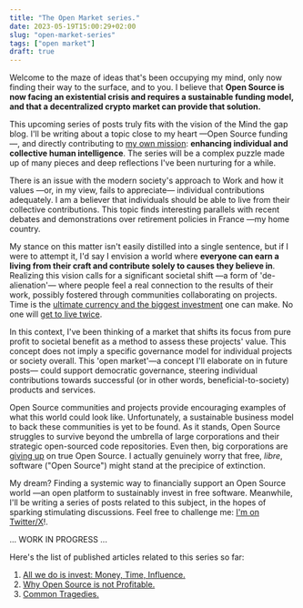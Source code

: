 ```yaml
---
title: "The Open Market series."
date: 2023-05-19T15:00:29+02:00
slug: "open-market-series"
tags: ["open market"]
draft: true
---
```


Welcome to the maze of ideas that's been occupying my mind, only now finding their way to the surface, and to you. I believe that
**Open Source is now facing an existential crisis and requires a sustainable funding model, and that a decentralized crypto market can provide that solution.**

This upcoming series of posts truly fits with the vision of the Mind the gap blog.
I'll be writing about a topic close to my heart —Open Source funding—, and directly contributing to [my own mission](../we-all-have-a-mission/): **enhancing individual and collective human intelligence**.
The series will be a complex puzzle made up of many pieces and deep reflections I've been nurturing for a while.

There is an issue with the modern society's approach to Work and how it values —or, in my view, fails to appreciate— individual contributions adequately.
I am a believer that individuals should be able to live from their collective contributions.
This topic finds interesting parallels with recent debates and demonstrations over retirement policies in France —my home country.

My stance on this matter isn't easily distilled into a single sentence, but if I were to attempt it, I'd say I envision a world where **everyone can earn a living from their craft and contribute solely to causes they believe in**.
Realizing this vision calls for a significant societal shift —a form of 'de-alienation'— where people feel a real connection to the results of their work, possibly fostered through communities collaborating on projects.
Time is the [ultimate currency and the biggest investment](../investing-time/) one can make.
No one will [get to live twice](../we-all-have-a-mission/).

In this context, I've been thinking of a market that shifts its focus from pure profit to societal benefit as a method to assess these projects' value.
This concept does not imply a specific governance model for individual projects or society overall.
This 'open market'—a concept I'll elaborate on in future posts— could support democratic governance, steering individual contributions towards successful (or in other words, beneficial-to-society) products and services.

Open Source communities and projects provide encouraging examples of what this world could look like.
Unfortunately, a sustainable business model to back these communities is yet to be found.
As it stands, Open Source struggles to survive beyond the umbrella of large corporations and their strategic open-sourced code repositories.
Even then, big corporations are [giving up](https://www.techtarget.com/searchitoperations/news/366548016/HashiCorp-open-source-change-targets-competitors) on true Open Source.
I actually genuinely worry that free, _libre_, software ("Open Source") might stand at the precipice of extinction.

My dream? Finding a systemic way to financially support an Open Source world —an open platform to sustainably invest in free software.
Meanwhile, I'll be writing a series of posts related to this subject, in the hopes of sparking stimulating discussions.
Feel free to challenge me: [I'm on Twitter/X](https://twitter.com/valentinviennot/)!.

... WORK IN PROGRESS ...

Here's the list of published articles related to this series so far:

1. [All we do is invest: Money, Time, Influence.](/posts/all-we-do-is-investment/)
2. [Why Open Source is not Profitable.](/posts/why-open-source/)
3. [Common Tragedies.](/posts/saving-the-planet/)

<!-- ---

As a believer of building in public, here's my current draft for potential upcoming blogs and essays:

## Grouping 1: Understanding Open Source

### Blog 1: A Brief History of Open Source

- **Origins of Open Source**
  - The birth of free software and the GNU project.
  - The evolution from free software to open source.
- **Historical Challenges**
  - The tension between free software and proprietary software.
  - The struggle for sustainability and funding.
- **Design and Product Management in Open Source**
  - The misconception of poor design in open source.
  - The real challenge: lack of funding and value distribution.

### Blog 2: Why Should Software Even Be Open?

- **Mission-Driven Perspective**
  - Enhancing collective human intelligence.
  - The societal impact of open knowledge.
- **Philosophical Foundations**
  - The principles of freedom and free beer.
  - The ethical imperative of open knowledge.
- **Practical Benefits**
  - Security through transparency.
  - Accelerated innovation and collaboration.
  - Diverse contributions leading to robust software.

### Blog 3: Open Source Value: A Dichotomy

- **The Intangible Value of Open Source**
  - Contributions to collective intelligence.
  - Benefits to society, individual growth, and global projects.
- **Market Perception of Open Source Value**
  - The challenge of measuring value without Intellectual Property.
  - The misconception that free (as in cost) means no value.
- **Exceptions in Value Perception**
  - Brands like Canonical leveraging brand value.
  - The debate around closed-source core models.

## Grouping 2: Economic Challenges**

### Blog 4: True Open Source Might Go Extinct

- **Introduction to Business Models**
  - The essence of a business model.
  - How open source challenges traditional business thinking.
- **Historical Models and Their Limitations**
  - Support, dual licensing, open core.
  - The sustainability challenge.
- **The Existential Threat to Open Source**
  - Recent shifts in the industry: IBM+Red Hat, Hashicorp, etc.
  - The risk of open source becoming a marketing term rather than a philosophy.

### Blog 5: Our Way of Working is Changing

- **Historical Evolution of Work**
  - What is Work?
  - From ancient Greece to modern corporations.
  - The rise of startups, indie makers, and web3-DAOs.
- **The Changing Aspirations of Younger Generations**
  - Quest for meaning and value now.
  - Ownership and control over one's creations.
  - About capitalism: What are production means?
- **The Shift to Decentralization**
  - The decline of traditional corporate structures.
  - The rise of remote work, global collaboration, and building in public.

### Blog 6: Investing in Open Source

- **Understanding Value Creation and Capture**
  - How open source creates value.
  - The challenge of capturing value without compromising principles.
- **Current Investors in Open Source**
  - Strategic initiatives from tech giants.
  - Passionate enthusiasts and their motivations.
- **The Core Problem: Lack of Investment**
  - The challenge of sustainability.
  - The need for a new funding model.

## Grouping 3: Economic Solutions

### Blog 7: Markets, Crypto, Ponzi

- **Why Decentralization?**
  - The promise of a decentralized web.
  - Mythbusting common misconceptions.
- **Understanding Cryptos and Markets**
  - Are cryptos Ponzi schemes?
  - Drawing parallels between traditional markets and crypto dynamics.
- **Economy and Markets 101**
  - Basics of economy and markets.
  - The role of trust in traditional markets.

### Blog 8: Crowdfunding and Pricing

- **Traditional Crowdfunding**
  - How it works and its success stories.
  - Limitations in the context of open source.
- **Crypto's Answer to Crowdfunding Limitations**
  - How crypto can address traditional crowdfunding's shortcomings.
  - Real-world examples or case studies of decentralized funding.

### Blog 9: Invest in What You Buy

- **The Rise of Prosumers**
  - The blurring line between consumers and producers.
  - Two-sided markets with users on both sides.
- **Aligning Investment with Usage**
  - The concept of investing in tools and platforms one uses.
  - How this can revolutionize open source funding.

## Grouping 4: A Decentralized Crypto Market for Open Source

### Blog 10: Why Are We So Bad at Innovation?

- **Inefficiencies of Current Innovation Models**
  - The gamble on "god-like" founders.
  - The secrecy and protection of IP hindering innovation.
- **A Better Way to Innovate**
  - Joining forces for meaningful achievements.
  - Aiming efforts in a clear direction using decentralized markets.

### Blog 11: Vision: A Decentralized Crypto Market for Open Source

- **The Need for a Decentralized Market**
  - The inefficiencies of the current system.
  - The promise of a decentralized solution.
- **How It Works and Its Benefits**
  - The foundational principles of the decentralized market.
  - The potential benefits for open source projects.

### Blog 12: Applied Scenario: Feature-Level Crowdfunding

- **Can the Internet Be Free?**
  - Debating if the internet can truly be free.
  - Gauging user willingness to pay.
- **Feature-Level Crowdfunding**
  - How it can be implemented in open-source products.
  - The potential for long-term sustainable funding. -->
